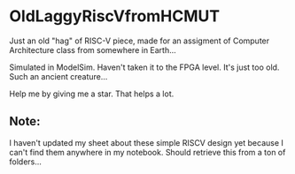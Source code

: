# OldLaggyRiscVfromHCMUT
Just an old "hag" of RISC-V piece, made for an assigment of Computer Architecture class from somewhere in Earth...

Simulated in ModelSim. Haven't taken it to the FPGA level. It's just too old. Such an ancient creature...

Help me by giving me a star. That helps a lot.

## Note:
I haven't updated my sheet about these simple RISCV design yet because I can't find them anywhere in my notebook.
Should retrieve this from a ton of folders...

